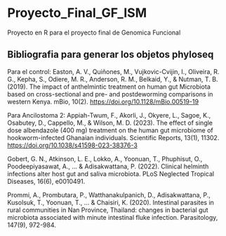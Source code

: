 # Proyecto_Final_GF_ISM

Proyecto en R para el proyecto final de Genomica Funcional

## Bibliografia para generar los objetos phyloseq

Para el control: Easton, A. V., Quiñones, M., Vujkovic-Cvijin, I., Oliveira, R. G., Kepha, S., Odiere, M. R., Anderson, R. M., Belkaid, Y., & Nutman, T. B. (2019). The impact of anthelmintic treatment on human gut Microbiota based on cross-sectional and pre- and postdeworming comparisons in western Kenya. mBio, 10(2). <https://doi.org/10.1128/mBio.00519-19>

Para Ancilostoma 2: Appiah-Twum, F., Akorli, J., Okyere, L., Sagoe, K., Osabutey, D., Cappello, M., & Wilson, M. D. (2023). The effect of single dose albendazole (400 mg) treatment on the human gut microbiome of hookworm-infected Ghanaian individuals. Scientific Reports, 13(1), 11302. <https://doi.org/10.1038/s41598-023-38376-3>

Gobert, G. N., Atkinson, L. E., Lokko, A., Yoonuan, T., Phuphisut, O., Poodeepiyasawat, A., ... & Adisakwattana, P. (2022). Clinical helminth infections alter host gut and saliva microbiota. PLoS Neglected Tropical Diseases, 16(6), e0010491.

Prommi, A., Prombutara, P., Watthanakulpanich, D., Adisakwattana, P., Kusolsuk, T., Yoonuan, T., ... & Chaisiri, K. (2020). Intestinal parasites in rural communities in Nan Province, Thailand: changes in bacterial gut microbiota associated with minute intestinal fluke infection. Parasitology, 147(9), 972-984.

